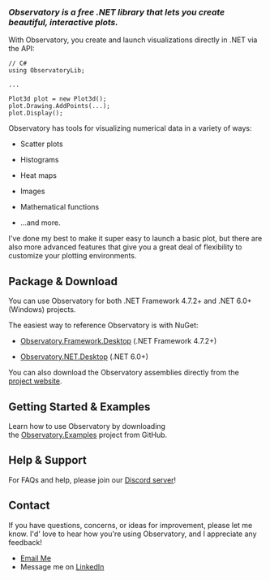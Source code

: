 ### *Observatory is a free .NET library that lets you create beautiful, interactive plots.*

With Observatory, you create and launch visualizations directly in .NET via the API:

```
// C#
using ObservatoryLib;

...

Plot3d plot = new Plot3d();
plot.Drawing.AddPoints(...);
plot.Display();
```

Observatory has tools for visualizing numerical data in a variety of ways: 

- Scatter plots

- Histograms 

- Heat maps

- Images

- Mathematical functions

- ...and more.

I've done my best to make it super easy to launch a basic plot, but there are also more advanced features that give you a great deal of flexibility to customize your plotting environments.

## Package & Download

You can use Observatory for both .NET Framework 4.7.2+ and .NET 6.0+ (Windows) projects.

The easiest way to reference Observatory is with NuGet:

- [Observatory.Framework.Desktop](https://www.nuget.org/packages/Observatory.Framework.Desktop) (.NET Framework 4.7.2+)

- [Observatory.NET.Desktop](https://www.nuget.org/packages/Observatory.NET.Desktop) (.NET 6.0+)
  
  

You can also download the Observatory assemblies directly from the [project website](http://doubledotmaxx.com).

## Getting Started & Examples

Learn how to use Observatory by downloading the [Observatory.Examples](https://github.com/maxsgit1234/Observatory.Examples) project from GitHub.

## Help & Support

For FAQs and help, please join our [Discord server](https://discord.gg/RPS94Rqvyf)!

## Contact

If you have questions, concerns, or ideas for improvement, please let me know. I'd' love to hear how you're using Observatory, and I appreciate any feedback!

- [Email Me](mailto:doubledotmaxx@gmail.com)
- Message me on [LinkedIn](https://www.linkedin.com/in/maximilian-zavodny-49916831/)


